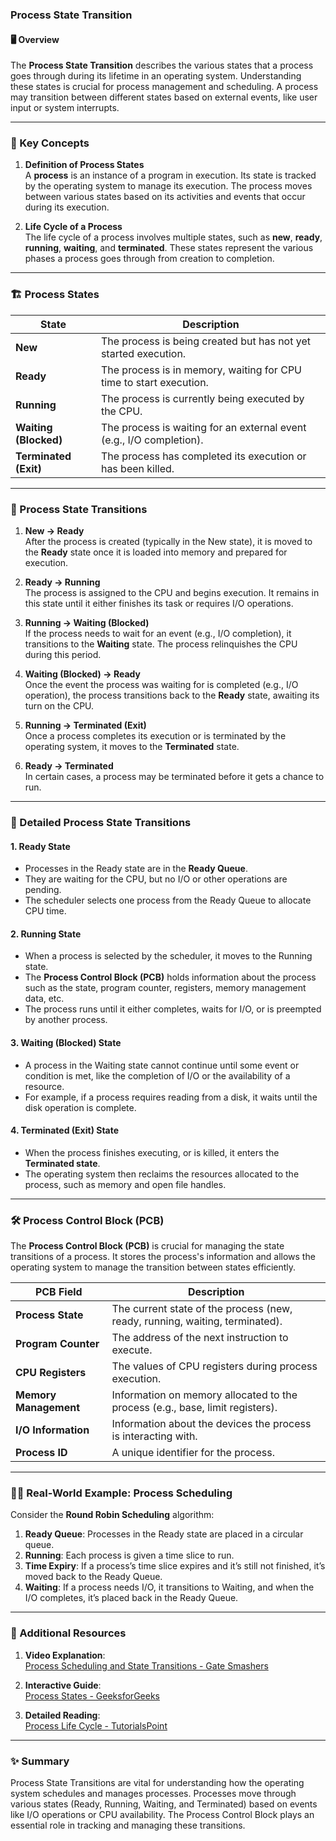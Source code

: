 ### Process State Transition  

#### 🖥️ Overview  
The **Process State Transition** describes the various states that a process goes through during its lifetime in an operating system. Understanding these states is crucial for process management and scheduling. A process may transition between different states based on external events, like user input or system interrupts.

---

### 🔑 Key Concepts  

1. **Definition of Process States**  
   A **process** is an instance of a program in execution. Its state is tracked by the operating system to manage its execution. The process moves between various states based on its activities and events that occur during its execution.

2. **Life Cycle of a Process**  
   The life cycle of a process involves multiple states, such as **new**, **ready**, **running**, **waiting**, and **terminated**. These states represent the various phases a process goes through from creation to completion.

---

### 🏗️ Process States  

| **State**           | **Description**                                                                 |
|---------------------|---------------------------------------------------------------------------------|
| **New**             | The process is being created but has not yet started execution.                |
| **Ready**           | The process is in memory, waiting for CPU time to start execution.             |
| **Running**         | The process is currently being executed by the CPU.                           |
| **Waiting (Blocked)**| The process is waiting for an external event (e.g., I/O completion).          |
| **Terminated (Exit)**| The process has completed its execution or has been killed.                   |

---

### 🔄 Process State Transitions  

1. **New → Ready**  
   After the process is created (typically in the New state), it is moved to the **Ready** state once it is loaded into memory and prepared for execution.  

2. **Ready → Running**  
   The process is assigned to the CPU and begins execution. It remains in this state until it either finishes its task or requires I/O operations.  

3. **Running → Waiting (Blocked)**  
   If the process needs to wait for an event (e.g., I/O completion), it transitions to the **Waiting** state. The process relinquishes the CPU during this period.  

4. **Waiting (Blocked) → Ready**  
   Once the event the process was waiting for is completed (e.g., I/O operation), the process transitions back to the **Ready** state, awaiting its turn on the CPU.  

5. **Running → Terminated (Exit)**  
   Once a process completes its execution or is terminated by the operating system, it moves to the **Terminated** state.  

6. **Ready → Terminated**  
   In certain cases, a process may be terminated before it gets a chance to run.  

---

### 🧠 Detailed Process State Transitions  

#### 1. **Ready State**  
   - Processes in the Ready state are in the **Ready Queue**.
   - They are waiting for the CPU, but no I/O or other operations are pending.
   - The scheduler selects one process from the Ready Queue to allocate CPU time.
   
#### 2. **Running State**  
   - When a process is selected by the scheduler, it moves to the Running state.
   - The **Process Control Block (PCB)** holds information about the process such as the state, program counter, registers, memory management data, etc.
   - The process runs until it either completes, waits for I/O, or is preempted by another process.

#### 3. **Waiting (Blocked) State**  
   - A process in the Waiting state cannot continue until some event or condition is met, like the completion of I/O or the availability of a resource.
   - For example, if a process requires reading from a disk, it waits until the disk operation is complete.
   
#### 4. **Terminated (Exit) State**  
   - When the process finishes executing, or is killed, it enters the **Terminated state**.
   - The operating system then reclaims the resources allocated to the process, such as memory and open file handles.

---

### 🛠️ Process Control Block (PCB)  

The **Process Control Block (PCB)** is crucial for managing the state transitions of a process. It stores the process's information and allows the operating system to manage the transition between states efficiently.

| **PCB Field**        | **Description**                                                                 |
|----------------------|---------------------------------------------------------------------------------|
| **Process State**     | The current state of the process (new, ready, running, waiting, terminated).   |
| **Program Counter**   | The address of the next instruction to execute.                                |
| **CPU Registers**     | The values of CPU registers during process execution.                         |
| **Memory Management** | Information on memory allocated to the process (e.g., base, limit registers).  |
| **I/O Information**   | Information about the devices the process is interacting with.                |
| **Process ID**        | A unique identifier for the process.                                          |

---

### 🧑‍💻 Real-World Example: Process Scheduling  

Consider the **Round Robin Scheduling** algorithm:  

1. **Ready Queue**: Processes in the Ready state are placed in a circular queue.  
2. **Running**: Each process is given a time slice to run.  
3. **Time Expiry**: If a process’s time slice expires and it’s still not finished, it’s moved back to the Ready Queue.  
4. **Waiting**: If a process needs I/O, it transitions to Waiting, and when the I/O completes, it’s placed back in the Ready Queue.

---

### 🎥 Additional Resources  

1. **Video Explanation**:  
   [Process Scheduling and State Transitions - Gate Smashers](https://www.youtube.com/watch?v=sLU0w5IMVd8)  

2. **Interactive Guide**:  
   [Process States - GeeksforGeeks](https://www.geeksforgeeks.org/process-states-in-operating-system/)  

3. **Detailed Reading**:  
   [Process Life Cycle - TutorialsPoint](https://www.tutorialspoint.com/operating_system/os_process_management.htm)

---

### ✨ Summary  

Process State Transitions are vital for understanding how the operating system schedules and manages processes. Processes move through various states (Ready, Running, Waiting, and Terminated) based on events like I/O operations or CPU availability. The Process Control Block plays an essential role in tracking and managing these transitions.